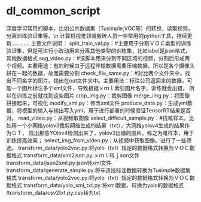 # dl_common_script
深度学习常用的脚本，比如公共数据集（Tusimple,VOC等）的转换，读取视频，分离训练验证集等。\n
计算机视觉领域搬砖人员一些常用的python工具，持续更新............
主要文件说明：
split_train_val.py：#主要用于分割ＶＯＣ类型的训练验证集，但是可进行小改动用来分离其他类型的训练集，比如label是json格式，其他数据格式
seg_video.py：#该脚本用来分割不同区域的视频，分割后形成两个视频。主要用途：有的时候由于远程传输数据需要压缩数据，所以是各个摄像头拼在一起的数据，故而需要分割
check_file_same.py：#对比两个文件夹中，找出不同名字的图片。输出在out文件夹中。主要用法：标注公司返回来的数据，可能一个图片标注多个xml文件，导致根据ｘｍｌ索引图片名字，训练就会出错，
所以在训练之前就找到这些图片
crop_img.py：裁剪图像
merge_img.py：将图像拼接起来，可视化
modify_xml.py：修改xml文件
produce_data.py：生成yml数据，将模型的输入与输出写入yml，用于进行部署的时候验证TensorRT结果是否对。
read_video.py：从视频取图像
select_difficult_sample.py：#找难样本。比如用一个小网络yolov3裁剪网络生成的结果（txt），大网络yolov4生成的结果作为ＧＴ，
找出那些YOlov4检测出来了，yolov3出错的图片，称之为难样本，用于训练提高效果；
select_img_from_video.py：从视频中获取图像。进行了一些筛选。
transform_data/yolo2voc.py:将yolo（txt）规定的数据格式转换为ＶＯＣ数据格式
transform_data/xml2json.py:ｘｍｌ转ｊson文件
transform_data/json2xml.py:json转xml文件
transform_data/generate_simple.py:将车道线标注数据转换为Tusimple数据集格式
transform_data/yolo2voc.py:将yolo（txt）规定的数据格式转换为ＶＯＣ数据格式
transform_data/yolo_xml_txt.py:将xml数据，转换为yolo的数据格式
/transform_data/csv2txt.py:csv转为txt

